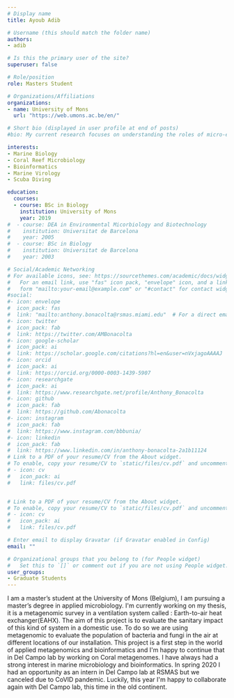 ```yaml
---
# Display name
title: Ayoub Adib

# Username (this should match the folder name)
authors:
- adib

# Is this the primary user of the site?
superuser: false

# Role/position
role: Masters Student

# Organizations/Affiliations
organizations:
- name: University of Mons
  url: "https://web.umons.ac.be/en/"

# Short bio (displayed in user profile at end of posts)
#bio: My current research focuses on understanding the roles of micro-eukaryotes and bacteria in marine organisms. Initially, I will be researching the coral holobiont during bleaching from a single-cell perspective.

interests:
- Marine Biology
- Coral Reef Microbiology
- Bioinformatics
- Marine Virology
- Scuba Diving

education:
  courses:
  - course: BSc in Biology
    institution: University of Mons
    year: 2019
#  - course: DEA in Environmental Micorbiology and Biotechnology
#    institution: Universitat de Barcelona
#    year: 2005
#  - course: BSc in Biology
#    institution: Universitat de Barcelona
#    year: 2003

# Social/Academic Networking
# For available icons, see: https://sourcethemes.com/academic/docs/widgets/#icons
#   For an email link, use "fas" icon pack, "envelope" icon, and a link in the
#   form "mailto:your-email@example.com" or "#contact" for contact widget.
#social:
#- icon: envelope
#  icon_pack: fas
#  link: "mailto:anthony.bonacolta@rsmas.miami.edu"  # For a direct email link, use "mailto:test@example.org".
#- icon: twitter
#  icon_pack: fab
#  link: https://twitter.com/AMBonacolta
#- icon: google-scholar
#  icon_pack: ai
#  link: https://scholar.google.com/citations?hl=en&user=nVxjagoAAAAJ
#- icon: orcid
#  icon_pack: ai
#  link: https://orcid.org/0000-0003-1439-5907
#- icon: researchgate
#  icon_pack: ai
#  link: https://www.researchgate.net/profile/Anthony_Bonacolta
#- icon: github
#  icon_pack: fab
#  link: https://github.com/Abonacolta
#- icon: instagram
#  icon_pack: fab
#  link: https://www.instagram.com/bbbunia/
#- icon: linkedin
#  icon_pack: fab
#  link: https://www.linkedin.com/in/anthony-bonacolta-2a1b11124
# Link to a PDF of your resume/CV from the About widget.
# To enable, copy your resume/CV to `static/files/cv.pdf` and uncomment the lines below.
# - icon: cv
#   icon_pack: ai
#   link: files/cv.pdf


# Link to a PDF of your resume/CV from the About widget.
# To enable, copy your resume/CV to `static/files/cv.pdf` and uncomment the lines below.
# - icon: cv
#   icon_pack: ai
#   link: files/cv.pdf

# Enter email to display Gravatar (if Gravatar enabled in Config)
email: ""

# Organizational groups that you belong to (for People widget)
#   Set this to `[]` or comment out if you are not using People widget.
user_groups:
- Graduate Students
---
```


I am a master’s student at the University of Mons (Belgium), I am pursuing a master’s degree in applied microbiology. I'm currently working on my thesis, it is a metagenomic survey in a ventilation system called : Earth-to-air heat exchanger(EAHX). The aim of this project is to evaluate the sanitary impact of this kind of system in a domestic use. To do so we are using metagenomic to evaluate the population of bacteria and fungi in the air at different locations of our installation. This project is a first step in the world of applied metagenomics and bioinformatics and I'm happy to continue that in Del Campo lab by working on Coral metagenomes. I have always had a strong interest in marine microbiology and bioinformatics. In spring 2020 I had an opportunity as an intern in Del Campo lab at RSMAS but we canceled due to CoVID pandemic. Luckily, this year I'm happy to collaborate again with Del Campo lab, this time in the old continent.
